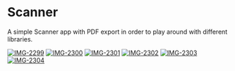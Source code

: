 # Scanner
A simple Scanner app with PDF export in order to play around with different libraries.



<a href="https://ibb.co/brM50Cw"><img src="https://i.ibb.co/cNShBZf/IMG-2299.jpg" alt="IMG-2299" border="0"></a>
<a href="https://ibb.co/VCXNGxQ"><img src="https://i.ibb.co/dpncvtL/IMG-2300.png" alt="IMG-2300" border="0"></a>
<a href="https://ibb.co/Yf7thx7"><img src="https://i.ibb.co/CV5nQf5/IMG-2301.png" alt="IMG-2301" border="0"></a>
<a href="https://ibb.co/5LmNq0f"><img src="https://i.ibb.co/CQgkxcT/IMG-2302.png" alt="IMG-2302" border="0"></a>
<a href="https://ibb.co/txLB802"><img src="https://i.ibb.co/SdfNRkm/IMG-2303.png" alt="IMG-2303" border="0"></a>
<a href="https://ibb.co/v4fRh1L"><img src="https://i.ibb.co/5hCwkTs/IMG-2304.png" alt="IMG-2304" border="0"></a>






